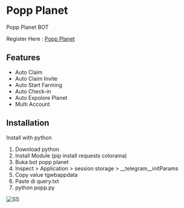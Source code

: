 
# Popp Planet
Popp Planet BOT

Register Here : [Popp Planet](https://t.me/PoPPtothemoon_bot/moon?startapp=968480911)


## Features

  - Auto Claim
  - Auto Claim Invite
  - Auto Start Farming
  - Auto Check-in
  - Auto Expolore Planet
  - Multi Account



## Installation

Install with python

1. Download python
2. Install Module (pip install requests colorama)
3. Buka bot popp planet
4. Inspect > Application > session storage > __telegram__initParams
5. Copy value tgwbappdata
6. Paste di query.txt
7. python popp.py


![SS](https://i.ibb.co.com/02mtgCZ/Cuplikan-layar-2024-07-29-004233.png)